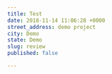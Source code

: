 ```yaml
---
title: Test
date: 2018-11-14 11:06:28 +0000
street_address: demo project
city: Demo
state: Demo
slug: review
published: false

---
```


